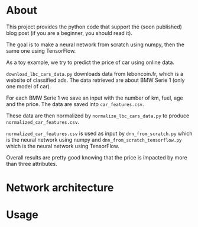 # About

This project provides the python code that support the (soon published) blog post (if you are a beginner, you should read it).

The goal is to make a neural network from scratch using numpy, then the same one using TensorFlow.

As a toy example, we try to predict the price of car using online data.

`download_lbc_cars_data.py` downloads data from leboncoin.fr, which is a website of classified ads. The data retrieved are about BMW Serie 1 (only one model of car).

For each BMW Serie 1 we save an input with the number of km, fuel, age and the price. The data are saved into `car_features.csv`.

These data are then normalized by `normalize_lbc_cars_data.py` to produce `normalized_car_features.csv`.

`normalized_car_features.csv` is used as input by `dnn_from_scratch.py` which is the neural network using numpy and `dnn_from_scratch_tensorflow.py` which is the neural network using TensorFlow.

Overall results are pretty good knowing that the price is impacted by more than three attributes.

# Network architecture
# Usage